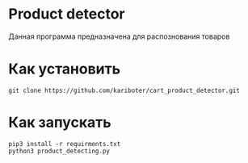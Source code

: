 # Product detector
Данная программа предназначена для распознования товаров
# Как установить
```git clone https://github.com/kariboter/cart_product_detector.git```
# Как запускать
```
pip3 install -r requirments.txt
python3 product_detecting.py
```
